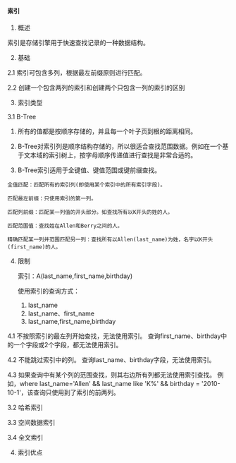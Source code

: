 #### 索引

1. 概述

  索引是存储引擎用于快速查找记录的一种数据结构。

2. 基础

  2.1 索引可包含多列，根据最左前缀原则进行匹配。

  2.2 创建一个包含两列的索引和创建两个只包含一列的索引的区别

3. 索引类型

  3.1 B-Tree

  1. 所有的值都是按顺序存储的，并且每一个叶子页到根的距离相同。

  2. B-Tree对索引列是顺序结构存储的，所以很适合查找范围数据。例如在一个基于文本域的索引树上，按字母顺序传递值进行查找是非常合适的。

  3. B-Tree索引适用于全键值、键值范围或键前缀查找。

    全值匹配：匹配所有的索引列(即使用某个索引中的所有索引字段)。

    匹配最左前缀：只使用索引的第一列。
	
    匹配列前缀：匹配某一列值的开头部分。如查找所有以K开头的姓的人。
	
    匹配范围值：查找姓在Allen和Berry之间的人。
	
    精确匹配某一列并范围匹配另一列：查找所有以Allen(last_name)为姓，名字以K开头(first_name)的人。

4. 限制

	索引：A(last_name,first_name,birthday)

	使用索引的查询方式：
	1. last_name
	2. last_name、first_name
	3. last_name,first_name,birthday

  4.1 不按照索引的最左列开始查找，无法使用索引。
		查询first_name、birthday中的一个字段或2个字段，都无法使用索引。

  4.2 不能跳过索引中的列。
		查询last_name、birthday字段，无法使用索引。

  4.3 如果查询中有某个列的范围查找，则其右边所有列都无法使用索引查找。
	 例如，where last_name='Allen' && last_name like 'K%' && birthday = '2010-10-1'，该查询只使用到了索引的前两列。

3.2 哈希索引

3.3 空间数据索引

3.4 全文索引

4. 索引优点




